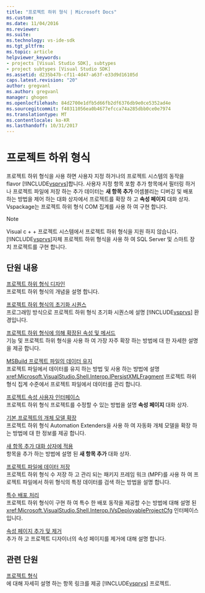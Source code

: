 ```yaml
---
title: "프로젝트 하위 형식 | Microsoft Docs"
ms.custom: 
ms.date: 11/04/2016
ms.reviewer: 
ms.suite: 
ms.technology: vs-ide-sdk
ms.tgt_pltfrm: 
ms.topic: article
helpviewer_keywords:
- projects [Visual Studio SDK], subtypes
- project subtypes [Visual Studio SDK]
ms.assetid: d235b47b-cf11-4d47-a63f-e33d9d16105d
caps.latest.revision: "20"
author: gregvanl
ms.author: gregvanl
manager: ghogen
ms.openlocfilehash: 84d2700e1dfb5d66fb2df6376db9e0ce5352ad4e
ms.sourcegitcommit: f40311056ea0b4677efcca74a285dbb0ce0e7974
ms.translationtype: MT
ms.contentlocale: ko-KR
ms.lasthandoff: 10/31/2017
---
```

# <a name="project-subtypes"></a>프로젝트 하위 형식
프로젝트 하위 형식을 사용 하면 사용자 지정 하거나의 프로젝트 시스템의 동작을 flavor [!INCLUDE[vsprvs](../../code-quality/includes/vsprvs_md.md)]합니다. 사용자 지정 항목 포함 추가 항목에서 필터링 하거나 프로젝트 파일에 저장 하는 추가 데이터는 **새 항목 추가** 어셈블리는 디버깅 및 배포 하는 방법을 제어 하는 대화 상자에서 프로젝트를 확장 하 고 **속성 페이지** 대화 상자. Vspackage는 프로젝트 하위 형식 COM 집계를 사용 하 여 구현 합니다.  
  
> [!NOTE]
>  Visual c + + 프로젝트 시스템에서 프로젝트 하위 형식을 지원 하지 않습니다. [!INCLUDE[vsprvs](../../code-quality/includes/vsprvs_md.md)]자체 프로젝트 하위 형식을 사용 하 여 SQL Server 및 스마트 장치 프로젝트를 구현 합니다.  
  
## <a name="in-this-section"></a>단원 내용  
 [프로젝트 하위 형식 디자인](../../extensibility/internals/project-subtypes-design.md)  
 프로젝트 하위 형식의 개념을 설명 합니다.  
  
 [프로젝트 하위 형식의 초기화 시퀀스](../../extensibility/internals/initialization-sequence-of-project-subtypes.md)  
 프로그래밍 방식으로 프로젝트 하위 형식 초기화 시퀀스에 설명 [!INCLUDE[vsprvs](../../code-quality/includes/vsprvs_md.md)] 환경입니다.  
  
 [프로젝트 하위 형식에 의해 확장된 속성 및 메서드](../../extensibility/internals/properties-and-methods-extended-by-project-subtypes.md)  
 기능 및 프로젝트 하위 형식을 사용 하 여 가장 자주 확장 하는 방법에 대 한 자세한 설명을 제공 합니다.  
  
 [MSBuild 프로젝트 파일의 데이터 유지](../../extensibility/internals/persisting-data-in-the-msbuild-project-file.md)  
 프로젝트 파일에서 데이터를 유지 하는 방법 및 사용 하는 방법에 설명 <xref:Microsoft.VisualStudio.Shell.Interop.IPersistXMLFragment> 프로젝트 하위 형식 집계 수준에서 프로젝트 파일에서 데이터를 관리 합니다.  
  
 [프로젝트 속성 사용자 인터페이스](../../extensibility/internals/project-property-user-interface.md)  
 프로젝트 하위 형식 프로젝트를 수정할 수 있는 방법을 설명 **속성 페이지** 대화 상자.  
  
 [기본 프로젝트의 개체 모델 확장](../../extensibility/internals/extending-the-object-model-of-the-base-project.md)  
 프로젝트 하위 형식 Automation Extenders을 사용 하 여 자동화 개체 모델을 확장 하는 방법에 대 한 정보를 제공 합니다.  
  
 [새 항목 추가 대화 상자에 적용](../../extensibility/internals/contributing-to-the-add-new-item-dialog-box.md)  
 항목을 추가 하는 방법에 설명 된 **새 항목 추가** 대화 상자.  
  
 [프로젝트 파일에 데이터 저장](../../extensibility/saving-data-in-project-files.md)  
 프로젝트 하위 형식 수 저장 하 고 관리 되는 패키지 프레임 워크 (MPF)를 사용 하 여 프로젝트 파일에서 하위 형식의 특정 데이터를 검색 하는 방법을 설명 합니다.  
  
 [특수 배포 처리](../../extensibility/internals/handling-specialized-deployment.md)  
 프로젝트 하위 형식이 구현 하 여 특수 한 배포 동작을 제공할 수는 방법에 대해 설명 된 <xref:Microsoft.VisualStudio.Shell.Interop.IVsDeployableProjectCfg> 인터페이스입니다.  
  
 [속성 페이지 추가 및 제거](../../extensibility/adding-and-removing-property-pages.md)  
 추가 하 고 프로젝트 디자이너의 속성 페이지를 제거에 대해 설명 합니다.  
  
## <a name="related-sections"></a>관련 단원  
 [프로젝트 형식](../../extensibility/internals/project-types.md)  
 에 대해 자세히 설명 하는 항목 링크를 제공 [!INCLUDE[vsprvs](../../code-quality/includes/vsprvs_md.md)] 프로젝트.